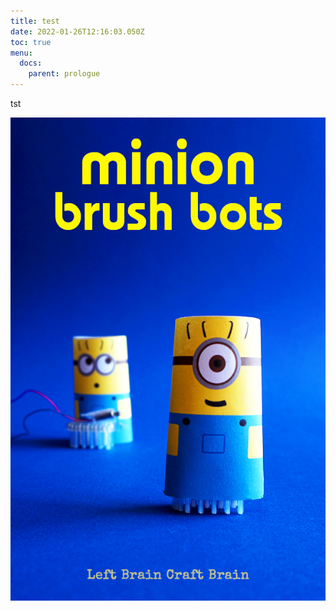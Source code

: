 ```yaml
---
title: test
date: 2022-01-26T12:16:03.050Z
toc: true
menu:
  docs:
    parent: prologue
---
```

tst

![](static/admin/images/minion-brush-bot-lbcb2.png)